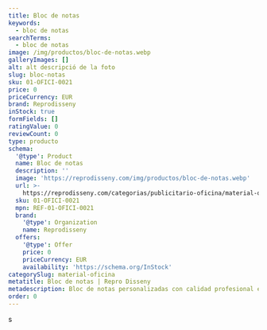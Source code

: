 ```yaml
---
title: Bloc de notas
keywords:
  - bloc de notas
searchTerms:
  - bloc de notas
image: /img/productos/bloc-de-notas.webp
galleryImages: []
alt: alt descripció de la foto
slug: bloc-notas
sku: 01-OFICI-0021
price: 0
priceCurrency: EUR
brand: Reprodisseny
inStock: true
formFields: []
ratingValue: 0
reviewCount: 0
type: producto
schema:
  '@type': Product
  name: Bloc de notas
  description: ''
  image: 'https://reprodisseny.com/img/productos/bloc-de-notas.webp'
  url: >-
    https://reprodisseny.com/categorias/publicitario-oficina/material-oficina/bloc-notas
  sku: 01-OFICI-0021
  mpn: REF-01-OFICI-0021
  brand:
    '@type': Organization
    name: Reprodisseny
  offers:
    '@type': Offer
    price: 0
    priceCurrency: EUR
    availability: 'https://schema.org/InStock'
categorySlug: material-oficina
metatitle: Bloc de notas | Repro Disseny
metadescription: Bloc de notas personalizadas con calidad profesional en Cataluña.
order: 0
---
```

s
